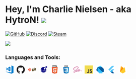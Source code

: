 # Hey, I'm Charlie Nielsen - aka HytroN! <img src="https://raw.githubusercontent.com/MartinHeinz/MartinHeinz/master/wave.gif" width="30px"> 

[![GitHub](https://img.shields.io/badge/GitHub-HytroN-lightgrey?logo=github&style=for-the-badge)](https://github.com/HytroN)
[![Discord](https://img.shields.io/badge/Discord-HytroN%234878-7289DA?logo=discord&style=for-the-badge)](https://discordapp.com/users/256670154287480832)
[![Steam](https://img.shields.io/badge/Steam-HytroN_-222222?logo=steam&style=for-the-badge)](https://steamcommunity.com/id/HTNDK/)


![](https://imgur.com/iZ9DEha.png)

### Languages and Tools:

<img align="left" width="26px" style="padding-right:10px" src="https://raw.githubusercontent.com/github/explore/80688e429a7d4ef2fca1e82350fe8e3517d3494d/topics/visual-studio-code/visual-studio-code.png" />

<img align="left" width="26px" style="padding-right:10px" src="https://raw.githubusercontent.com/github/explore/78df643247d429f6cc873026c0622819ad797942/topics/github/github.png" />

<img align="left" width="26px" style="padding-right:10px" src="https://raw.githubusercontent.com/github/explore/78df643247d429f6cc873026c0622819ad797942/topics/git/git.png" />

<img align="left" width="26px" style="padding-right:10px" src="https://raw.githubusercontent.com/github/explore/78df643247d429f6cc873026c0622819ad797942/topics/lua/lua.png" />

<img align="left" width="26px" style="padding-right:10px" src="https://raw.githubusercontent.com/github/explore/78df643247d429f6cc873026c0622819ad797942/topics/html/html.png" />

<img align="left" width="26px" style="padding-right:10px" src="https://raw.githubusercontent.com/github/explore/78df643247d429f6cc873026c0622819ad797942/topics/css/css.png" />

<img align="left" width="26px" style="padding-right:10px" src="https://raw.githubusercontent.com/github/explore/78df643247d429f6cc873026c0622819ad797942/topics/sass/sass.png" />

<img align="left" width="26px" style="padding-right:10px" src="https://raw.githubusercontent.com/github/explore/78df643247d429f6cc873026c0622819ad797942/topics/javascript/javascript.png" />

<img align="left" width="26px" style="padding-right:10px" src="https://raw.githubusercontent.com/github/explore/78df643247d429f6cc873026c0622819ad797942/topics/dart/dart.png" />

<img align="left" width="26px" style="padding-right:10px" src="https://raw.githubusercontent.com/github/explore/78df643247d429f6cc873026c0622819ad797942/topics/flutter/flutter.png" />

<img align="left" width="26px" style="padding-right:10px" src="https://raw.githubusercontent.com/github/explore/78df643247d429f6cc873026c0622819ad797942/topics/firebase/firebase.png" />


